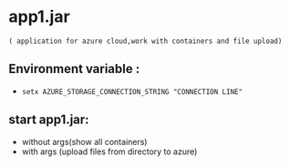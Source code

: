 # app1.jar
`( application for azure cloud,work with containers and file upload)`
## Environment variable : 
* `setx AZURE_STORAGE_CONNECTION_STRING "CONNECTION LINE"`
## start app1.jar:
* without args(show all containers)
* with args <path to directory> (upload files from directory to azure)
